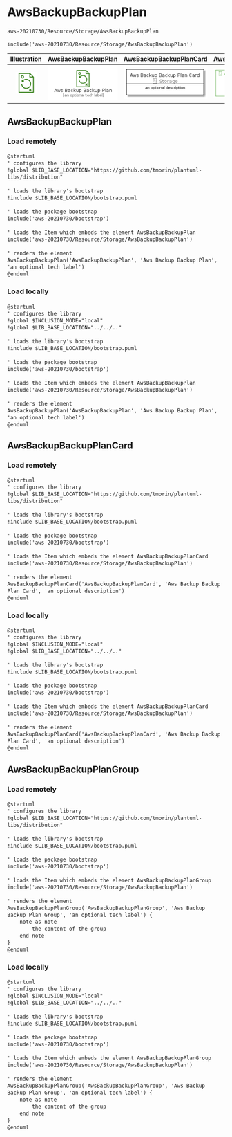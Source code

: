 # AwsBackupBackupPlan


```text
aws-20210730/Resource/Storage/AwsBackupBackupPlan
```

```text
include('aws-20210730/Resource/Storage/AwsBackupBackupPlan')
```



| Illustration | AwsBackupBackupPlan | AwsBackupBackupPlanCard | AwsBackupBackupPlanGroup |
| :---: | :---: | :---: | :---: |
| ![illustration for Illustration](../../../aws-20210730/Resource/Storage/AwsBackupBackupPlan.png) | ![illustration for AwsBackupBackupPlan](../../../aws-20210730/Resource/Storage/AwsBackupBackupPlan.Local.png) | ![illustration for AwsBackupBackupPlanCard](../../../aws-20210730/Resource/Storage/AwsBackupBackupPlanCard.Local.png) | ![illustration for AwsBackupBackupPlanGroup](../../../aws-20210730/Resource/Storage/AwsBackupBackupPlanGroup.Local.png) |




## AwsBackupBackupPlan

### Load remotely
```plantuml
@startuml
' configures the library
!global $LIB_BASE_LOCATION="https://github.com/tmorin/plantuml-libs/distribution"

' loads the library's bootstrap
!include $LIB_BASE_LOCATION/bootstrap.puml

' loads the package bootstrap
include('aws-20210730/bootstrap')

' loads the Item which embeds the element AwsBackupBackupPlan
include('aws-20210730/Resource/Storage/AwsBackupBackupPlan')

' renders the element
AwsBackupBackupPlan('AwsBackupBackupPlan', 'Aws Backup Backup Plan', 'an optional tech label')
@enduml
```

### Load locally
```plantuml
@startuml
' configures the library
!global $INCLUSION_MODE="local"
!global $LIB_BASE_LOCATION="../../.."

' loads the library's bootstrap
!include $LIB_BASE_LOCATION/bootstrap.puml

' loads the package bootstrap
include('aws-20210730/bootstrap')

' loads the Item which embeds the element AwsBackupBackupPlan
include('aws-20210730/Resource/Storage/AwsBackupBackupPlan')

' renders the element
AwsBackupBackupPlan('AwsBackupBackupPlan', 'Aws Backup Backup Plan', 'an optional tech label')
@enduml
```

## AwsBackupBackupPlanCard

### Load remotely
```plantuml
@startuml
' configures the library
!global $LIB_BASE_LOCATION="https://github.com/tmorin/plantuml-libs/distribution"

' loads the library's bootstrap
!include $LIB_BASE_LOCATION/bootstrap.puml

' loads the package bootstrap
include('aws-20210730/bootstrap')

' loads the Item which embeds the element AwsBackupBackupPlanCard
include('aws-20210730/Resource/Storage/AwsBackupBackupPlan')

' renders the element
AwsBackupBackupPlanCard('AwsBackupBackupPlanCard', 'Aws Backup Backup Plan Card', 'an optional description')
@enduml
```

### Load locally
```plantuml
@startuml
' configures the library
!global $INCLUSION_MODE="local"
!global $LIB_BASE_LOCATION="../../.."

' loads the library's bootstrap
!include $LIB_BASE_LOCATION/bootstrap.puml

' loads the package bootstrap
include('aws-20210730/bootstrap')

' loads the Item which embeds the element AwsBackupBackupPlanCard
include('aws-20210730/Resource/Storage/AwsBackupBackupPlan')

' renders the element
AwsBackupBackupPlanCard('AwsBackupBackupPlanCard', 'Aws Backup Backup Plan Card', 'an optional description')
@enduml
```

## AwsBackupBackupPlanGroup

### Load remotely
```plantuml
@startuml
' configures the library
!global $LIB_BASE_LOCATION="https://github.com/tmorin/plantuml-libs/distribution"

' loads the library's bootstrap
!include $LIB_BASE_LOCATION/bootstrap.puml

' loads the package bootstrap
include('aws-20210730/bootstrap')

' loads the Item which embeds the element AwsBackupBackupPlanGroup
include('aws-20210730/Resource/Storage/AwsBackupBackupPlan')

' renders the element
AwsBackupBackupPlanGroup('AwsBackupBackupPlanGroup', 'Aws Backup Backup Plan Group', 'an optional tech label') {
    note as note
        the content of the group
    end note
}
@enduml
```

### Load locally
```plantuml
@startuml
' configures the library
!global $INCLUSION_MODE="local"
!global $LIB_BASE_LOCATION="../../.."

' loads the library's bootstrap
!include $LIB_BASE_LOCATION/bootstrap.puml

' loads the package bootstrap
include('aws-20210730/bootstrap')

' loads the Item which embeds the element AwsBackupBackupPlanGroup
include('aws-20210730/Resource/Storage/AwsBackupBackupPlan')

' renders the element
AwsBackupBackupPlanGroup('AwsBackupBackupPlanGroup', 'Aws Backup Backup Plan Group', 'an optional tech label') {
    note as note
        the content of the group
    end note
}
@enduml
```

